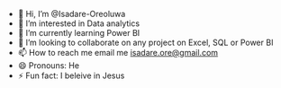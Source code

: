 - 👋 Hi, I’m @Isadare-Oreoluwa
- 👀 I’m interested in Data analytics
- 🌱 I’m currently learning Power BI
- 💞️ I’m looking to collaborate on any project on Excel, SQL or Power BI
- 📫 How to reach me email me isadare.ore@gmail.com
- 😄 Pronouns: He
- ⚡ Fun fact: I beleive in Jesus

<!---
Isadare-Oreoluwa/Isadare-Oreoluwa is a ✨ special ✨ repository because its `README.md` (this file) appears on your GitHub profile.
You can click the Preview link to take a look at your changes.
--->
